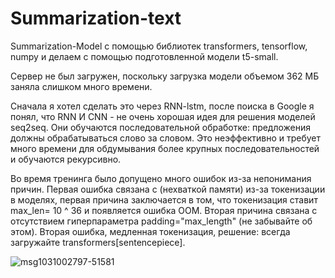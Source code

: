 # Summarization-text

Summarization-Model с помощью библиотек transformers, tensorflow, numpy и делаем с помощью подготовленной модели t5-small.

Сервер не был загружен, поскольку загрузка модели объемом 362 МБ заняла слишком много времени.

Сначала я хотел сделать это через RNN-lstm, после поиска в Google я понял, что RNN И CNN - не очень хорошая идея для решения моделей seq2seq. Они обучаются последовательной обработке: предложения должны обрабатываться слово за словом. Это неэффективно и требует много времени для обдумывания более крупных последовательностей и обучаются рекурсивно.

Во время тренинга было допущено много ошибок из-за непонимания причин. Первая ошибка связана с (нехваткой памяти) из-за токенизации в моделях, первая причина заключается в том, что токенизация ставит max_len= 10 ^ 36 и появляется ошибка OOM. Вторая причина связана с отсутствием гиперпараметра padding="max_length" (не забывайте об этом). Вторая ошибка, медленная токенизация, решение: всегда загружайте transformers[sentencepiece].

![msg1031002797-51581](https://github.com/sdunurik234/summarization-text/msg1031002797-51581.jpg)

